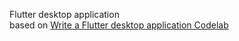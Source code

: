 Flutter desktop application<br />
based on [Write a Flutter desktop application Codelab](https://codelabs.developers.google.com/codelabs/flutter-github-client#0)